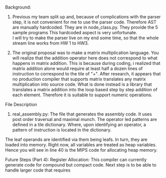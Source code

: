 
Background:
1. Previous my team split up and, because of complications with the parser step, it is not convenient for me to use the 
parser code. Therefore AST are manually hardcoded. They are in node_class.py. They provide the 5 sample programs
This hardcoded aspect is very unfortunate.  
I will try to make the parser live on my end some time, so that the whole stream line works from HW 1 to HW3.

2. The original proposal was to make a matrix multiplication language. You will realize that the addition operator here does 
not correspond to what happens in matrix addition. This is because during coding, i realized that matrix addition alone would require
at least half a dozen lines of instruction to correspond to the tile of "+". 
After research, it appears that no production compiler that supports matrix translates any matrix multiplication into source code. What 
is done instead is a library that translates a matrix addition into the loop based step by step addition of each element. 
Therefore it is suitable to support numeric operations.


File Description 
1. real_assembly.py:
The file that generates the assembly code. It uses post order traversal and maximal munch. 
The operator led patterns are defined in a tile dictionary. Where, upon identifying an operator, a pattern of
instruction is located in the dictionary.

The leaf operands are identified via them being leafs. In turn, they are loaded
into memory.
Right now, all variables are treated as heap variables. Hence you will see in line 40 is the MIPS code for 
allocating heap memory.


Future Steps (Part 4):
Register Allocation:
This compiler can currently generate code for compound but compact code. Next step is to be able to handle larger code that
requires 